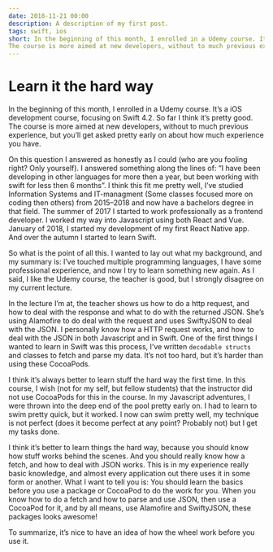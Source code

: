 ```yaml
---
date: 2018-11-21 00:00
description: A description of my first post.
tags: swift, ios
short: In the beginning of this month, I enrolled in a Udemy course. It’s a iOS development course, focusing on Swift 4.2. So far I think it’s pretty good.
The course is more aimed at new developers, without to much previous experience, but you’ll get asked pretty early on about how much experience you have.
---
```


# Learn it the hard way
In the beginning of this month, I enrolled in a Udemy course. It’s a iOS development course, focusing on Swift 4.2. So far I think it’s pretty good.
The course is more aimed at new developers, without to much previous experience, but you’ll get asked pretty early on about how much experience you have.

On this question I answered as honestly as I could (who are you fooling right? Only yourself). I answered something along the lines of: “I have been developing in other languages for more then a year, but been working with swift for less then 6 months”. I think this fit me pretty well, I’ve studied Information Systems and IT-managment (Some classes focused more on coding then others) from 2015–2018 and now have a bachelors degree in that field. The summer of 2017 I started to work professionally as a frontend developer. I worked my way into Javascript using both React and Vue. January of 2018, I started my development of my first React Native app. And over the autumn I started to learn Swift.

So what is the point of all this. I wanted to lay out what my background, and my summary is: I’ve touched multiple programming languages, I have some professional experience, and now I try to learn something new again. As I said, I like the Udemy course, the teacher is good, but I strongly disagree on my current lecture.

In the lecture I’m at, the teacher shows us how to do a http request, and how to deal with the response and what to do with the returned JSON. She’s using Alamofire to do deal with the request and uses SwiftyJSON to deal with the JSON. I personally know how a HTTP request works, and how to deal with the JSON in both Javascript and in Swift. One of the first things I wanted to learn in Swift was this process, I’ve written `decodable structs` and classes to fetch and parse my data. It’s not too hard, but it’s harder than using these CocoaPods.

I think it’s always better to learn stuff the hard way the first time. In this course, I wish (not for my self, but fellow students) that the instructor did not use CocoaPods for this in the course. In my Javascript adventures, I were thrown into the deep end of the pool pretty early on. I had to learn to swim pretty quick, but it worked. I now can swim pretty well, my technique is not perfect (does it become perfect at any point? Probably not) but I get my tasks done.

I think it’s better to learn things the hard way, because you should know how stuff works behind the scenes. And you should really know how a fetch, and how to deal with JSON works. This is in my experience really basic knowledge, and almost every application out there uses it in some form or another. What I want to tell you is: You should learn the basics before you use a package or CocoaPod to do the work for you. When you know how to do a fetch and how to parse and use JSON, then use a CocoaPod for it, and by all means, use Alamofire and SwiftyJSON, these packages looks awesome!

To summarize, it’s nice to have an idea of how the wheel work before you use it.

